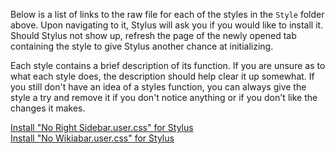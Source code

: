 Below is a list of links to the raw file for each of the styles in the `Style` folder above. Upon navigating to it, Stylus will ask you if you would like to install it. Should Stylus not show up, refresh the page of the newly opened tab containing the style to give Stylus another chance at initializing.

Each style contains a brief description of its function. If you are unsure as to what each style does, the description should help clear it up somewhat. If you still don't have an idea of a styles function, you can always give the style a try and remove it if you don't notice anything or if you don't like the changes it makes.

[Install "No Right Sidebar.user.css" for Stylus](https://github.com/NeoNyaa/CSS-Tweaks/raw/main/Stylus/fandom.com/Style/No%20Right%20Sidebar.user.css)  
[Install "No Wikiabar.user.css" for Stylus](https://github.com/NeoNyaa/CSS-Tweaks/raw/main/Stylus/fandom.com/Style/No%20Wikiabar.user.css)
